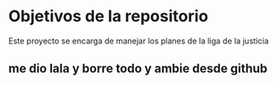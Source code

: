 # Objetivos de la repositorio

Este proyecto se encarga de manejar los planes de la liga de la justicia

## me dio lala y borre todo y ambie desde github
